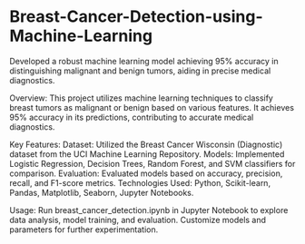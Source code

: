 # Breast-Cancer-Detection-using-Machine-Learning
Developed a robust machine learning model achieving 95% accuracy in distinguishing malignant and benign tumors, aiding in precise medical diagnostics.

Overview:
This project utilizes machine learning techniques to classify breast tumors as malignant or benign based on various features. It achieves 95% accuracy in its predictions, contributing to accurate medical diagnostics.

Key Features:
Dataset: Utilized the Breast Cancer Wisconsin (Diagnostic) dataset from the UCI Machine Learning Repository.
Models: Implemented Logistic Regression, Decision Trees, Random Forest, and SVM classifiers for comparison.
Evaluation: Evaluated models based on accuracy, precision, recall, and F1-score metrics.
Technologies Used:
Python, Scikit-learn, Pandas, Matplotlib, Seaborn, Jupyter Notebooks.

Usage:
Run breast_cancer_detection.ipynb in Jupyter Notebook to explore data analysis, model training, and evaluation.
Customize models and parameters for further experimentation.
